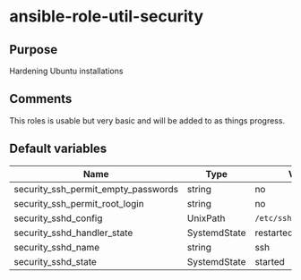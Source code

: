 # ansible-role-util-security
## Purpose
Hardening Ubuntu installations
## Comments
This roles is usable but very basic and will be added to as things progress.
## Default variables
| Name | Type | Value | Comments |
| ---- | ---- | ----- | -------- |
| security_ssh_permit_empty_passwords | string | no ||
| security_ssh_permit_root_login | string | no ||
| security_sshd_config | UnixPath | `/etc/ssh/sshd_config` ||
| security_sshd_handler_state | SystemdState| restarted ||
| security_sshd_name | string | ssh ||
| security_sshd_state | SystemdState | started ||
